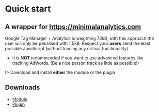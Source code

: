 # Quick start

## A wrapper for  https://minimalanalytics.com
Google Tag Manager + Analytics is weighting 73kB, with this approach the user will only be penalised with 1.5kB;
Respect your **users** send the least possible JavaScript (without loosing any critical functionality).
- It is **NOT** recommended if you want to use advanced features like tracking AdWords.
(Be a nice person track as little as possible!)

!> Download and install **either** the module or the plugin

## Downloads

 - [Module](/pkgs/mod_perfectgridga_v1.0.0.zip ':ignore')
 - [Plugin](/pkgs/mod_perfectgridga_v1.0.0.zip ':ignore')



